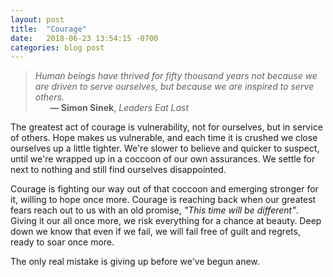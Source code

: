 ```yaml
---
layout: post
title:  "Courage"
date:   2018-06-23 13:54:15 -0700
categories: blog post
---
```


>*Human beings have thrived for fifty thousand years
>not because we are driven to serve ourselves, but
because we are inspired to serve others.*       
&nbsp;&nbsp;&nbsp;&nbsp;&nbsp;&nbsp;__&mdash; Simon Sinek__, *Leaders Eat Last*

The greatest act of courage is vulnerability, not for ourselves, but in service of others. Hope makes us vulnerable, and each time it is crushed we close ourselves up a little tighter. We're slower to believe and quicker to suspect, until we're wrapped up in a coccoon of our own assurances. We settle for next to nothing and still find ourselves disappointed. 

Courage is fighting our way out of that coccoon and emerging stronger for it, willing to hope once more. Courage is reaching back when our greatest fears reach out to us with an old promise, *"This time will be different"*. Giving it our all once more, we risk everything for a chance at beauty. Deep down we know that even if we fail, we will fail free of guilt and regrets, ready to soar once more. 

The only real mistake is giving up before we've begun anew.






